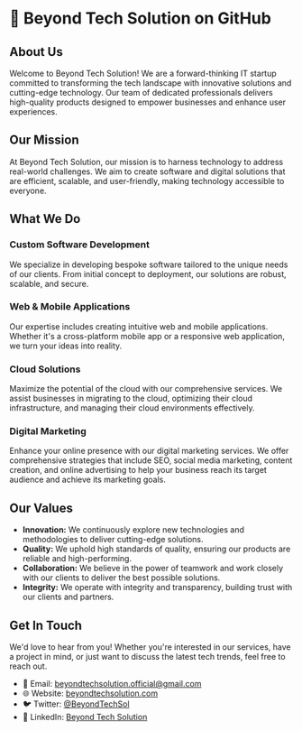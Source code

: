 # 🚀 Beyond Tech Solution on GitHub

## About Us

Welcome to Beyond Tech Solution! We are a forward-thinking IT startup committed to transforming the tech landscape with innovative solutions and cutting-edge technology. Our team of dedicated professionals delivers high-quality products designed to empower businesses and enhance user experiences.

## Our Mission

At Beyond Tech Solution, our mission is to harness technology to address real-world challenges. We aim to create software and digital solutions that are efficient, scalable, and user-friendly, making technology accessible to everyone.

## What We Do

### Custom Software Development
We specialize in developing bespoke software tailored to the unique needs of our clients. From initial concept to deployment, our solutions are robust, scalable, and secure.

### Web & Mobile Applications
Our expertise includes creating intuitive web and mobile applications. Whether it's a cross-platform mobile app or a responsive web application, we turn your ideas into reality.

### Cloud Solutions
Maximize the potential of the cloud with our comprehensive services. We assist businesses in migrating to the cloud, optimizing their cloud infrastructure, and managing their cloud environments effectively.

### Digital Marketing
Enhance your online presence with our digital marketing services. We offer comprehensive strategies that include SEO, social media marketing, content creation, and online advertising to help your business reach its target audience and achieve its marketing goals.

## Our Values

- **Innovation:** We continuously explore new technologies and methodologies to deliver cutting-edge solutions.
- **Quality:** We uphold high standards of quality, ensuring our products are reliable and high-performing.
- **Collaboration:** We believe in the power of teamwork and work closely with our clients to deliver the best possible solutions.
- **Integrity:** We operate with integrity and transparency, building trust with our clients and partners.

## Get In Touch

We'd love to hear from you! Whether you're interested in our services, have a project in mind, or just want to discuss the latest tech trends, feel free to reach out.

- 📧 Email: [beyondtechsolution.official@gmail.com](mailto:beyondtechsolution.official@gmail.com)
- 🌐 Website: [beyondtechsolution.com](https://www.beyondtechsolution.com)
- 🐦 Twitter: [@BeyondTechSol](https://twitter.com/BeyondTechSol)
- 📱 LinkedIn: [Beyond Tech Solution](https://www.linkedin.com/company/beyond-tech-solution)

